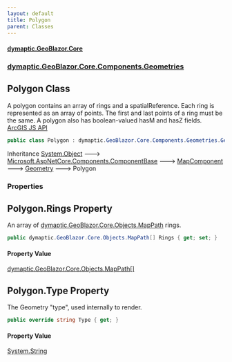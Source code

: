 ```yaml
---
layout: default
title: Polygon
parent: Classes
---
```

#### [dymaptic.GeoBlazor.Core](index.html 'index')
### [dymaptic.GeoBlazor.Core.Components.Geometries](index.html#dymaptic.GeoBlazor.Core.Components.Geometries 'dymaptic.GeoBlazor.Core.Components.Geometries')

## Polygon Class

A polygon contains an array of rings and a spatialReference. Each ring is represented as an array of points. The first and last points of a ring must be the same. A polygon also has boolean-valued hasM and hasZ fields.  
<a target="_blank" href="https://developers.arcgis.com/javascript/latest/api-reference/esri-geometry-Polygon.html">ArcGIS JS API</a>

```csharp
public class Polygon : dymaptic.GeoBlazor.Core.Components.Geometries.Geometry
```

Inheritance [System.Object](https://docs.microsoft.com/en-us/dotnet/api/System.Object 'System.Object') &#129106; [Microsoft.AspNetCore.Components.ComponentBase](https://docs.microsoft.com/en-us/dotnet/api/Microsoft.AspNetCore.Components.ComponentBase 'Microsoft.AspNetCore.Components.ComponentBase') &#129106; [MapComponent](dymaptic.GeoBlazor.Core.Components.MapComponent.html 'dymaptic.GeoBlazor.Core.Components.MapComponent') &#129106; [Geometry](dymaptic.GeoBlazor.Core.Components.Geometries.Geometry.html 'dymaptic.GeoBlazor.Core.Components.Geometries.Geometry') &#129106; Polygon
### Properties

<a name='dymaptic.GeoBlazor.Core.Components.Geometries.Polygon.Rings'></a>

## Polygon.Rings Property

An array of [dymaptic.GeoBlazor.Core.Objects.MapPath](https://docs.microsoft.com/en-us/dotnet/api/dymaptic.GeoBlazor.Core.Objects.MapPath 'dymaptic.GeoBlazor.Core.Objects.MapPath') rings.

```csharp
public dymaptic.GeoBlazor.Core.Objects.MapPath[] Rings { get; set; }
```

#### Property Value
[dymaptic.GeoBlazor.Core.Objects.MapPath](https://docs.microsoft.com/en-us/dotnet/api/dymaptic.GeoBlazor.Core.Objects.MapPath 'dymaptic.GeoBlazor.Core.Objects.MapPath')[[]](https://docs.microsoft.com/en-us/dotnet/api/System.Array 'System.Array')

<a name='dymaptic.GeoBlazor.Core.Components.Geometries.Polygon.Type'></a>

## Polygon.Type Property

The Geometry "type", used internally to render.

```csharp
public override string Type { get; }
```

#### Property Value
[System.String](https://docs.microsoft.com/en-us/dotnet/api/System.String 'System.String')
